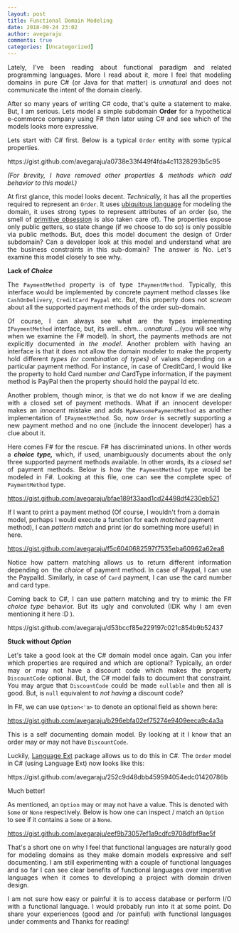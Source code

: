 ```yaml
---
layout: post
title: Functional Domain Modeling
date: 2018-09-24 23:02
author: avegaraju
comments: true
categories: [Uncategorized]
---
```

<p style="text-align:justify;" data-mce-style="text-align: justify;">Lately, I've been reading about functional paradigm and related programming languages. More I read about it, more I feel that modeling domains in pure C# (or Java for that matter) is <em>unnatural</em> and does not communicate the intent of the domain clearly.</p>
<p style="text-align:justify;" data-mce-style="text-align: justify;">After so many years of writing C# code, that's quite a statement to make. But, I am serious. Lets model a simple subdomain <strong>Order</strong> for a hypothetical e-commerce company using F# then later using C# and see which of the models looks more expressive.</p>
<p style="text-align:justify;" data-mce-style="text-align: justify;">Lets start with C# first. Below is a typical <code>Order</code> entity with some typical properties.</p>
https://gist.github.com/avegaraju/a0738e33f449f4fda4c11328293b5c95
<p style="text-align:justify;" data-mce-style="text-align: justify;"><em>(For brevity, I have removed other properties &amp; methods which add behavior to this model.)</em></p>
<p style="text-align:justify;" data-mce-style="text-align: justify;">At first glance, this model looks decent. <em>Technically,</em> it has all the properties required to represent an&nbsp;<code>​​Order</code>. It uses <a href="https://martinfowler.com/bliki/UbiquitousLanguage.html" data-mce-href="https://martinfowler.com/bliki/UbiquitousLanguage.html">ubiquitous language</a> for modeling the domain, it uses strong types to represent attributes of an order (so, the smell of <a href="http://wiki.c2.com/?PrimitiveObsession" target="_blank" rel="noopener" data-mce-href="http://wiki.c2.com/?PrimitiveObsession">primitive obsession</a> is also taken care of). The properties expose only public getters, so state change (if we choose to do so) is only possible via public methods. But, does this model document the design of Order subdomain? Can a developer look at this model and understand what are the business constraints in this sub-domain? The answer is No. Let's examine this model closely to see why.</p>
<p style="text-align:justify;" data-mce-style="text-align: justify;"><strong>Lack of <em>Choice</em></strong></p>
<p style="text-align:justify;" data-mce-style="text-align: justify;">The <code>PaymentMethod</code> property is of type <code>IPaymentMethod</code>. Typically, this interface would be implemented by concrete payment method classes like <code>​CashOnDelivery</code>, <code>CreditCard</code> <code>Paypal</code> etc. But, this property does not <em>scream</em> about all the supported payment methods of the order sub-domain.</p>
<p style="text-align:justify;" data-mce-style="text-align: justify;">Of course, I can always see what are the types implementing <code>IPaymentMethod</code> interface, but, its well.. ehm... <em>unnatural</em> ...(you will see why when we examine the F# model). In short, the payments methods are not explicitly documented <em>in the</em> <em>model</em>. Another problem with having an interface is that it does not allow the domain modeler to make the property hold different <em>types (or combination of types)</em> of values depending on a particular payment method. For instance, in case of CreditCard, I would like the property to hold Card number <em>and</em> CardType information, if the payment method is PayPal then the property should hold the paypal Id etc.</p>
<p style="text-align:justify;" data-mce-style="text-align: justify;">Another problem, though minor, is that we do not know if we are dealing with a closed set of payment methods. What if an innocent developer makes an <em>innocent</em> mistake and adds <code>MyAwesomePaymentMethod</code> as another implementation of <code>IPaymentMethod</code>. So, now <code>Order</code> is secretly supporting a new payment method and no one (include the innocent developer) has a clue about it.</p>
<p style="text-align:justify;" data-mce-style="text-align: justify;">Here comes F# for the rescue. F# has discriminated unions. In other words a <em><strong>choice type,</strong></em> which, if used, unambiguously documents about the only three supported payment methods available. In other words, its a <em>closed set</em> of payment methods. Below is how the <code>PaymentMethod</code> type would be modeled in F#. Looking at this file, one can see the complete spec of <code>PaymentMethod</code> type.</p>
<em>
</em>

https://gist.github.com/avegaraju/bfae189f33aad1cd24498df4230eb521

If I want to print a payment method (Of course, I wouldn't from a domain model, perhaps I would execute a function for each <em>matched</em> payment method), I can <em>pattern match</em> and print (or do something more useful) in here.

https://gist.github.com/avegaraju/f5c6040682597f7535eba60962a62ea8
<p style="text-align:justify;" data-mce-style="text-align: justify;">Notice how pattern matching allows us to return different information depending on&nbsp; the <em>choice</em> of payment method. In case of Paypal, I can use the PaypalId. Similarly, in case of <code>Card</code> payment, I can use the card number and card type.</p>
<p style="text-align:justify;" data-mce-style="text-align: justify;">Coming back to C#, I can use pattern matching and try to mimic the F# <em>choice type</em> behavior. But its ugly and convoluted (IDK why I am even mentioning it here :D ).</p>
https://gist.github.com/avegaraju/d53bccf85e229197c021c854b9b52437

<strong>Stuck without <em>Option</em></strong>
<p style="text-align:justify;" data-mce-style="text-align: justify;">Let's take a good look at the C# domain model once again. Can you infer which properties are required and which are optional? Typically, an order may or may not have a discount code which makes the property <code>DiscountCode</code> optional. But, the C# model fails to document that constraint. You may argue that <code>DiscountCode</code> could be made <code>nullable</code> and then all is good. But, is <code>null</code> equivalent to <em>not having</em> a discount code?</p>
In F#, we can use <code>​Option&lt;'a&gt;</code> to denote an optional field as shown here:

https://gist.github.com/avegaraju/b296ebfa02ef75274e9409eeca9c4a3a
<p style="text-align:justify;" data-mce-style="text-align: justify;">This is a self documenting domain model. By looking at it I know that an order may or may not have <code>DiscountCode</code>.</p>
<p style="text-align:justify;" data-mce-style="text-align: justify;">Luckily, <a href="https://github.com/louthy/language-ext" target="_blank" rel="noopener" data-mce-href="https://github.com/louthy/language-ext">Language Ext</a> package allows us to do this in C#. The <code>Order</code> model in C# (using Language Ext) now looks like this:</p>
https://gist.github.com/avegaraju/252c9d48dbb459594054edc01420786b
<p style="text-align:justify;" data-mce-style="text-align: justify;">Much better!</p>
As mentioned, an <code>​Option</code> may or may not have a value. This is denoted with <code>​Some</code> or​ <code>None</code> respectively. Below is how one can inspect / match an <code>Option</code> to see if it contains a <code>Some</code> or a <code>None</code><em>.</em>

<em>
</em>

https://gist.github.com/avegaraju/eef9b73057ef1a9cdfc9708dfbf9ae5f
<p style="text-align:justify;" data-mce-style="text-align: justify;">That's a short one on why I feel that functional languages are naturally good for modeling domains as they make domain models expressive and self documenting. I am still experimenting with a couple of functional languages and so far I can see clear benefits of functional languages over imperative languages when it comes to developing a project with domain driven design.</p>
<p style="text-align:justify;" data-mce-style="text-align: justify;">I am not sure how easy or painful it is to access database or perform I/O with a functional language. I would probably run into it at some point. Do share your experiences (good and /or painful) with functional languages under comments and Thanks for reading!</p>
